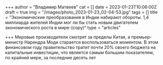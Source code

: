 +++
author = "Владимир Матвеев"
cat = []
date = 2023-01-23T10:06:00Z
draft = true
img = "/images/photo_2023-01-23_02-04-53.jpg"
tags = []
title = "Экономические преобразования в Индии набирают обороты. 1,4 миллиарда жителей Индии мог ли бы стать новым двигателем экономического роста в мире-(copy)"
type = "articles"

+++
Мировые производители смотрят за пределы Китая, а премьер-министр Нарендра Моди старается воспользоваться моментом. В этом финансовом году правительство тратит почти 20% своего бюджета на капитальные инвестиции, что является самым большим показателем, по крайней мере, за последние десять лет